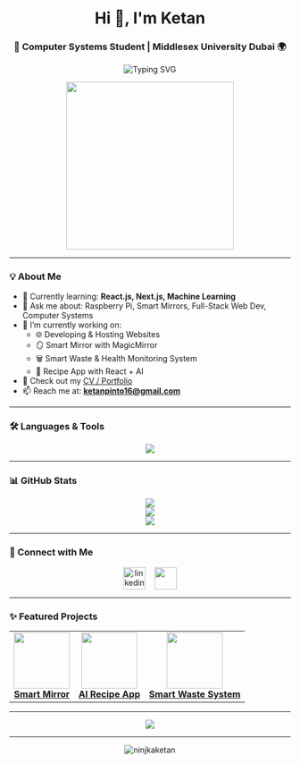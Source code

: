 <h1 align="center">Hi 👋, I'm Ketan</h1>
<h3 align="center">🚀 Computer Systems Student | Middlesex University Dubai 🌍</h3>

<p align="center">
  <img src="https://readme-typing-svg.demolab.com?font=Fira+Code&pause=1000&center=true&width=500&lines=Tech+Enthusiast+🚀;IoT+%7C+Web+%7C+AI+Developer+🧠;Lifelong+Learner+%7C+Problem+Solver+🔧" alt="Typing SVG" />
</p>

<p align="center">
  <img src="https://media.giphy.com/media/qgQUggAC3Pfv687qPC/giphy.gif" width="300" />
</p>

---

### 💡 About Me

- 🌱 Currently learning: **React.js, Next.js, Machine Learning**
- 💬 Ask me about: Raspberry Pi, Smart Mirrors, Full-Stack Web Dev, Computer Systems
- 🔭 I’m currently working on:
  - 🌐 Developing & Hosting Websites
  - 🪞 Smart Mirror with MagicMirror
  - 🗑️ Smart Waste & Health Monitoring System
  - 🧠 Recipe App with React + AI
- 📄 Check out my [CV / Portfolio](https://ketanpinto.vercel.app/)
- 📫 Reach me at: **ketanpinto16@gmail.com**

---

### 🛠️ Languages & Tools

<p align="center">
  <img src="https://skillicons.dev/icons?i=js,html,css,react,nextjs,nodejs,python,mongodb,arduino,raspberrypi,git,vscode,figma" />
</p>

---

### 📊 GitHub Stats

<p align="center">
  <img src="https://github-readme-stats.vercel.app/api?username=ninjkaketan&show_icons=true&theme=tokyonight&hide_border=true" />
  <br/>
  <img src="https://github-readme-streak-stats.herokuapp.com/?user=ninjkaketan&theme=tokyonight&hide_border=true" />
  <br/>
  <img src="https://github-readme-stats.vercel.app/api/top-langs/?username=ninjkaketan&layout=compact&theme=tokyonight&hide_border=true" />
</p>

---

### 🔗 Connect with Me

<p align="center">
  <a href="https://www.linkedin.com/in/ketan-pinto-68085a240/" target="blank"><img align="center" src="https://img.icons8.com/color/48/linkedin.png" alt="linkedin" height="40" /></a>
  &nbsp;&nbsp;
  <a href="mailto:ketanpinto16@gmail.com"><img align="center" src="https://img.icons8.com/color/48/gmail-new.png" height="40" /></a>
</p>

---

### ✨ Featured Projects

<table>
  <tr>
    <td align="center">
      <a href="https://github.com/ninjkaketan/Smart-Mirror">
        <img src="https://media.giphy.com/media/SWoSkN6DxTszqIKEqv/giphy.gif" width="100" /><br/>
        <strong>Smart Mirror</strong>
      </a>
    </td>
    <td align="center">
      <a href="https://github.com/ninjkaketan/React-Recipe-AI">
        <img src="https://media.giphy.com/media/VbnUQpnihPSIgIXuZv/giphy.gif" width="100" /><br/>
        <strong>AI Recipe App</strong>
      </a>
    </td>
    <td align="center">
      <a href="https://github.com/ninjkaketan/Smart-Waste-System">
        <img src="https://media.giphy.com/media/3ohs4BSacFKI7A717y/giphy.gif" width="100" /><br/>
        <strong>Smart Waste System</strong>
      </a>
    </td>
  </tr>
</table>

---

<p align="center">
  <img src="https://github-profile-trophy.vercel.app/?username=ninjkaketan&theme=radical&margin-w=10&row=2&column=4" />
</p>

---

<p align="center">
  <img src="https://komarev.com/ghpvc/?username=ninjkaketan&label=Profile+Views&color=brightgreen" alt="ninjkaketan" />
</p>
